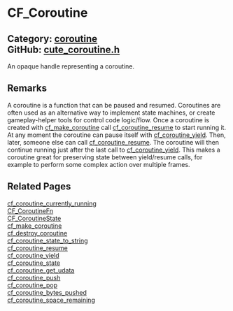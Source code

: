 # CF_Coroutine

Category: [coroutine](https://github.com/RandyGaul/cute_framework/blob/master/docs/api_reference?id=coroutine)  
GitHub: [cute_coroutine.h](https://github.com/RandyGaul/cute_framework/blob/master/include/cute_coroutine.h)  
---

An opaque handle representing a coroutine.

## Remarks

A coroutine is a function that can be paused and resumed. Coroutines are often used as an alternative
way to implement state machines, or create gameplay-helper tools for control code logic/flow. Once a coroutine
is created with [cf_make_coroutine](https://github.com/RandyGaul/cute_framework/blob/master/docs/coroutine/cf_make_coroutine.md) call [cf_coroutine_resume](https://github.com/RandyGaul/cute_framework/blob/master/docs/coroutine/cf_coroutine_resume.md) to start running it. At any moment the coroutine
can pause itself with [cf_coroutine_yield](https://github.com/RandyGaul/cute_framework/blob/master/docs/coroutine/cf_coroutine_yield.md). Then, later, someone else can call [cf_coroutine_resume](https://github.com/RandyGaul/cute_framework/blob/master/docs/coroutine/cf_coroutine_resume.md). The coroutine
will then continue running just after the last call to [cf_coroutine_yield](https://github.com/RandyGaul/cute_framework/blob/master/docs/coroutine/cf_coroutine_yield.md). This makes a coroutine great for
preserving state between yield/resume calls, for example to perform some complex action over multiple frames.

## Related Pages

[cf_coroutine_currently_running](https://github.com/RandyGaul/cute_framework/blob/master/docs/coroutine/cf_coroutine_currently_running.md)  
[CF_CoroutineFn](https://github.com/RandyGaul/cute_framework/blob/master/docs/coroutine/cf_coroutinefn.md)  
[CF_CoroutineState](https://github.com/RandyGaul/cute_framework/blob/master/docs/coroutine/cf_coroutinestate.md)  
[cf_make_coroutine](https://github.com/RandyGaul/cute_framework/blob/master/docs/coroutine/cf_make_coroutine.md)  
[cf_destroy_coroutine](https://github.com/RandyGaul/cute_framework/blob/master/docs/coroutine/cf_destroy_coroutine.md)  
[cf_coroutine_state_to_string](https://github.com/RandyGaul/cute_framework/blob/master/docs/coroutine/cf_coroutine_state_to_string.md)  
[cf_coroutine_resume](https://github.com/RandyGaul/cute_framework/blob/master/docs/coroutine/cf_coroutine_resume.md)  
[cf_coroutine_yield](https://github.com/RandyGaul/cute_framework/blob/master/docs/coroutine/cf_coroutine_yield.md)  
[cf_coroutine_state](https://github.com/RandyGaul/cute_framework/blob/master/docs/coroutine/cf_coroutine_state.md)  
[cf_coroutine_get_udata](https://github.com/RandyGaul/cute_framework/blob/master/docs/coroutine/cf_coroutine_get_udata.md)  
[cf_coroutine_push](https://github.com/RandyGaul/cute_framework/blob/master/docs/coroutine/cf_coroutine_push.md)  
[cf_coroutine_pop](https://github.com/RandyGaul/cute_framework/blob/master/docs/coroutine/cf_coroutine_pop.md)  
[cf_coroutine_bytes_pushed](https://github.com/RandyGaul/cute_framework/blob/master/docs/coroutine/cf_coroutine_bytes_pushed.md)  
[cf_coroutine_space_remaining](https://github.com/RandyGaul/cute_framework/blob/master/docs/coroutine/cf_coroutine_space_remaining.md)  
